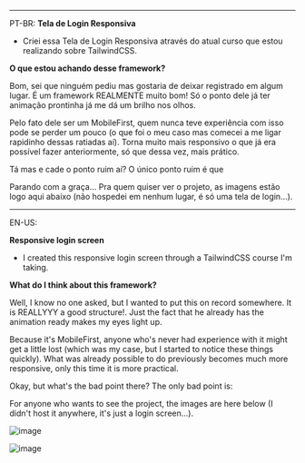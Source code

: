 ---------------------------
PT-BR:
**Tela de Login Responsiva** 

 - Criei essa Tela de Login Responsiva através do atual curso que estou realizando sobre TailwindCSS.

**O que estou achando desse framework?**

Bom, sei que ninguém pediu mas gostaria de deixar registrado em algum lugar. É um framework REALMENTE muito bom! Só o ponto dele já ter animação prontinha já me dá um brilho nos olhos. 

Pelo fato dele ser um MobileFirst, quem nunca teve experiência com isso pode se perder um pouco (o que foi o meu caso mas comecei a me ligar rapidinho dessas ratiadas aí). 
Torna muito mais responsivo o que já era possível fazer anteriormente, só que dessa vez, mais prático. 

Tá mas e cade o ponto ruim aí? O único ponto ruim é que


Parando com a graça... Pra quem quiser ver o projeto, as imagens estão logo aqui abaixo (não hospedei em nenhum lugar, é só uma tela de login...). 

--------------------------
EN-US:

**Responsive login screen**

 - I created this responsive login screen through a TailwindCSS course I'm taking.

**What do I think about this framework?**

Well, I know no one asked, but I wanted to put this on record somewhere. It is REALLYYY a good structure!. Just the fact that he already has the animation ready makes my eyes light up.

Because it's MobileFirst, anyone who's never had experience with it might get a little lost (which was my case, but I started to notice these things quickly).
What was already possible to do previously becomes much more responsive, only this time it is more practical.

Okay, but what's the bad point there? The only bad point is: 

For anyone who wants to see the project, the images are here below (I didn't host it anywhere, it's just a login screen...).

![image](https://github.com/cosmustiggo/login-responsivo/assets/133362453/4cceb68b-1fd7-461d-ae68-47198320c55a)

![image](https://github.com/cosmustiggo/login-responsivo/assets/133362453/14a9215d-afad-44c8-b09c-a87a93650ccf)
